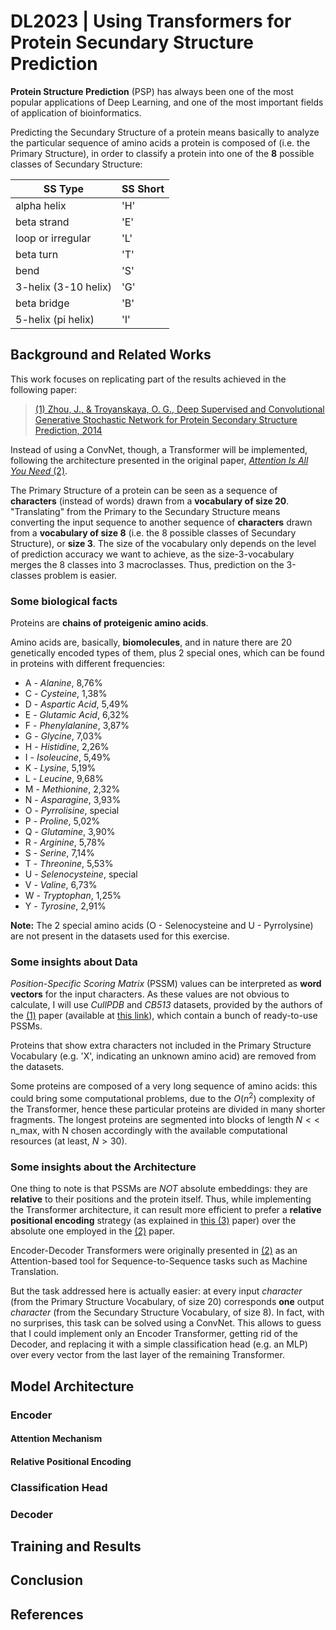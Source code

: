 # DL2023 | Using Transformers for Protein Secundary Structure Prediction

**Protein Structure Prediction** (PSP) has always been one of the most popular applications of Deep Learning, and one of the most important fields of application of bioinformatics.

Predicting the Secundary Structure of a protein means basically to analyze the particular sequence of amino acids a protein is composed of (i.e. the Primary Structure), in order to classify a protein into one of the **8** possible classes of Secundary Structure:

| SS Type     | SS Short    |
| ----------- | ----------- |
| alpha helix | 'H' |
| beta strand | 'E' |
| loop or irregular | 'L' |
| beta turn | 'T' |
| bend | 'S' |
| 3-helix (3-10 helix) | 'G' |
| beta bridge | 'B' |
| 5-helix (pi helix) | 'I' |

## Background and Related Works
This work focuses on replicating part of the results achieved in the following paper:
> [(1) Zhou, J., & Troyanskaya, O. G., Deep Supervised and Convolutional Generative Stochastic Network for Protein Secondary Structure Prediction, 2014](https://arxiv.org/abs/1403.1347)

Instead of using a ConvNet, though, a Transformer will be implemented, following the architecture presented in the original paper, [*Attention Is All You Need* (2)](https://arxiv.org/abs/1706.03762).

The Primary Structure of a protein can be seen as a sequence of **characters** (instead of words) drawn from a **vocabulary of size 20**. "Translating" from the Primary to the Secundary Structure means converting the input sequence to another sequence of **characters** drawn from a **vocabulary of size 8** (i.e. the 8 possible classes of Secundary Structure), or **size 3**.
The size of the vocabulary only depends on the level of prediction accuracy we want to achieve, as the size-3-vocabulary merges the 8 classes into 3 macroclasses. Thus, prediction on the 3-classes problem is easier.

### Some biological facts
Proteins are **chains of proteigenic amino acids**.

Amino acids are, basically, **biomolecules**, and in nature there are 20 genetically encoded types of them, plus 2 special ones, which can be found in proteins with different frequencies:

+ A - *Alanine*, 8,76%
+ C - *Cysteine*, 1,38%
+ D - *Aspartic Acid*, 5,49%
+ E - *Glutamic Acid*, 6,32%
+ F - *Phenylalanine*, 3,87%
+ G - *Glycine*, 7,03%
+ H - *Histidine*, 2,26%
+ I - *Isoleucine*, 5,49%
+ K - *Lysine*, 5,19%
+ L - *Leucine*, 9,68%
+ M - *Methionine*, 2,32%
+ N - *Asparagine*, 3,93%
+ O - *Pyrrolisine*, special
+ P - *Proline*, 5,02%
+ Q - *Glutamine*, 3,90%
+ R - *Arginine*, 5,78%
+ S - *Serine*, 7,14%
+ T - *Threonine*, 5,53%
+ U - *Selenocysteine*, special
+ V - *Valine*, 6,73%
+ W - *Tryptophan*, 1,25%
+ Y - *Tyrosine*, 2,91%

**Note:** The 2 special amino acids (O - Selenocysteine and U - Pyrrolysine) are not present in the datasets used for this exercise.

### Some insights about Data
*Position-Specific Scoring Matrix* (PSSM) values can be interpreted as **word vectors** for the input characters. As these values are not obvious to calculate, I will use *CullPDB* and *CB513* datasets, provided by the authors of the [(1)](https://arxiv.org/abs/1403.1347) paper (available at [this link](https://www.princeton.edu/~jzthree/datasets/ICML2014)), which contain a bunch of ready-to-use PSSMs.

Proteins that show extra characters not included in the Primary Structure Vocabulary (e.g. 'X', indicating an unknown amino acid) are removed from the datasets.

Some proteins are composed of a very long sequence of amino acids: this could bring some computational problems, due to the $O(n^2)$ complexity of the Transformer, hence these particular proteins are divided in many shorter fragments. The longest proteins are segmented into blocks of length $N <<$ n_max, with N chosen accordingly with the available computational resources (at least, $N > 30$).

### Some insights about the Architecture
One thing to note is that PSSMs are *NOT* absolute embeddings: they are **relative** to their positions and the protein itself. Thus, while implementing the Transformer architecture, it can result more efficient to prefer a **relative positional encoding** strategy (as explained in [this (3)](https://arxiv.org/abs/1803.02155) paper) over the absolute one employed in the [(2)](https://arxiv.org/abs/1706.03762) paper.

Encoder-Decoder Transformers were originally presented in [(2)](https://arxiv.org/abs/1706.03762) as an Attention-based tool for Sequence-to-Sequence tasks such as Machine Translation.

But the task addressed here is actually easier: at every input *character* (from the Primary Structure Vocabulary, of size 20) corresponds **one** output *character* (from the Secundary Structure Vocabulary, of size 8). In fact, with no surprises, this task can be solved using a ConvNet.
This allows to guess that I could implement only an Encoder Transformer, getting rid of the Decoder, and replacing it with a simple classification head (e.g. an MLP) over every vector from the last layer of the remaining Transformer.

## Model Architecture

### Encoder

#### Attention Mechanism

#### Relative Positional Encoding

### Classification Head

### Decoder

## Training and Results

## Conclusion

## References
